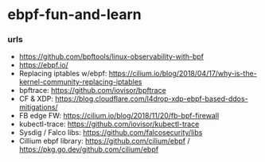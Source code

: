 # ebpf-fun-and-learn

### urls

- https://github.com/bpftools/linux-observability-with-bpf
- https://ebpf.io/
- Replacing iptables w/ebpf: https://cilium.io/blog/2018/04/17/why-is-the-kernel-community-replacing-iptables
- bpftrace: https://github.com/iovisor/bpftrace
- CF & XDP: https://blog.cloudflare.com/l4drop-xdp-ebpf-based-ddos-mitigations/
- FB edge FW: https://cilium.io/blog/2018/11/20/fb-bpf-firewall
- kubectl-trace: https://github.com/iovisor/kubectl-trace
- Sysdig / Falco libs: https://github.com/falcosecurity/libs
- Cillium ebpf library: https://github.com/cilium/ebpf / https://pkg.go.dev/github.com/cilium/ebpf